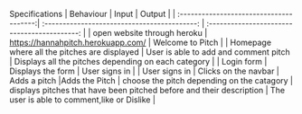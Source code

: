 Specifications
| Behaviour                               | Input                                        | Output                                       |
| :--------------------------------------:| :------------------------------------------: | :------------------------------------------: |
| open website through heroku                       | https://hannahpitch.herokuapp.com/   | Welcome to Pitch             |
| Homepage where all the pitches are displayed          | User is able to add and comment pitch                      | Displays all the pitches depending on each category         |
| Login form                     | Displays the form                     | User signs in  |
| User signs in       | Clicks on  the navbar              | Adds a pitch                     |Adds the Pitch
| choose the pitch depending on the catagory    | displays pitches that have been pitched before  and their description  | The user is able to comment,like or Dislike         |
      